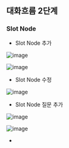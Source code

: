 ## 대화흐름 2단계
### Slot Node
- Slot Node 추가

![image](https://user-images.githubusercontent.com/24771449/67614161-c7ef3600-f7f2-11e9-83a4-938b2bd0f817.png)

![image](https://user-images.githubusercontent.com/24771449/67614168-ee14d600-f7f2-11e9-9e10-f45f498b18eb.png)

- Slot Node 수정

![image](https://user-images.githubusercontent.com/24771449/67614175-26b4af80-f7f3-11e9-83ab-37ac2ecd4bf4.png)

- Slot Node 질문 추가

![image](https://user-images.githubusercontent.com/24771449/67614178-42b85100-f7f3-11e9-9216-c3a336cdc9d5.png)

![image](https://user-images.githubusercontent.com/24771449/67614188-8448fc00-f7f3-11e9-9b6d-9513f5494e3e.png)

- 
